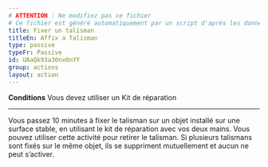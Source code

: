 ```yaml
---
# ATTENTION : Ne modifiez pas ce fichier
# Ce fichier est généré automatiquement par un script d'après les données du module Foundry VTT officiel et de sa traduction
title: Fixer un talisman
titleEn: Affix a Talisman
type: passive
typeFr: Passive
id: UAaQk93a30nx0nYY
group: actions
layout: action
---
```

<p><strong>Conditions</strong> Vous devez utiliser un <a class="entity-link" draggable="true" data-pack="pf2e.equipment-srd" data-id="vLGDUFrg4yGzpTQX">Kit de réparation</a></p><hr><p>Vous passez 10 minutes à fixer le talisman sur un objet installé sur une surface stable, en utilisant le kit de réparation avec vos deux mains. Vous pouvez utiliser cette activité pour retirer le talisman. Si plusieurs talismans sont fixés sur le même objet, ils se suppriment mutuellement et aucun ne peut s’activer.</p>
